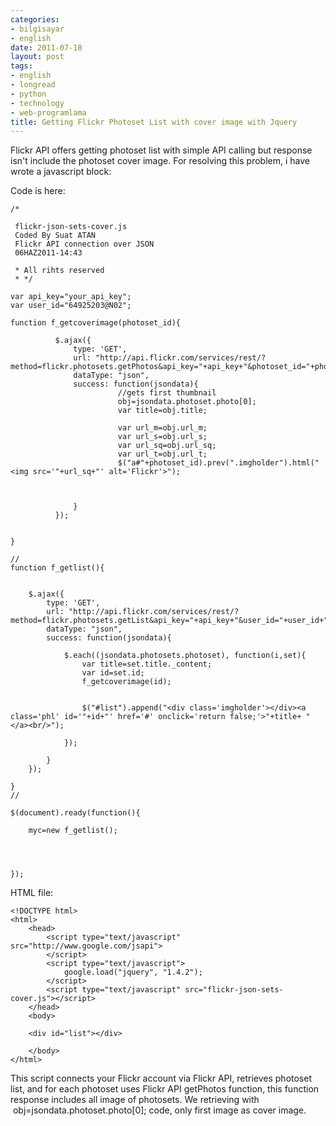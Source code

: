 ```yaml
---
categories:
- bilgisayar
- english
date: 2011-07-18
layout: post
tags:
- english
- longread
- python
- technology
- web-programlama
title: Getting Flickr Photoset List with cover image with Jquery
---
```


Flickr API offers getting photoset list with simple API calling but response isn't include the photoset cover image. For resolving this problem, i have wrote a javascript block:

Code is here:

```
/*
 
 flickr-json-sets-cover.js
 Coded By Suat ATAN
 Flickr API connection over JSON
 06HAZ2011-14:43

 * All rihts reserved
 * */

var api_key="your_api_key";
var user_id="64925203@N02";

function f_getcoverimage(photoset_id){

		  $.ajax({
              type: 'GET',
              url: "http://api.flickr.com/services/rest/?method=flickr.photosets.getPhotos&api_key="+api_key+"&photoset_id="+photoset_id+"+&extras=url_m%2Curl_t%2Curl_sq%2Curl_s&format=json&nojsoncallback=1",
              dataType: "json",
              success: function(jsondata){
              			//gets first thumbnail
                 		obj=jsondata.photoset.photo[0];
						var title=obj.title;
						
						var url_m=obj.url_m;
						var url_s=obj.url_s;
						var url_sq=obj.url_sq;
						var url_t=obj.url_t;
						$("a#"+photoset_id).prev(".imgholder").html("<img src='"+url_sq+"' alt='Flickr'>");
						
                  
                  
              }
          });
	

}

//
function f_getlist(){

	
	$.ajax({
        type: 'GET',
        url: "http://api.flickr.com/services/rest/?method=flickr.photosets.getList&api_key="+api_key+"&user_id="+user_id+"&format=json&nojsoncallback=1",
        dataType: "json",
        success: function(jsondata){
        
            $.each((jsondata.photosets.photoset), function(i,set){
				var title=set.title._content;
				var id=set.id;
                f_getcoverimage(id);
                

				$("#list").append("<div class='imgholder'></div><a class='phl' id='"+id+"' href='#' onclick='return false;'>"+title+ "</a><br/>");

            });
            
        }
    });
	
}
//

$(document).ready(function(){
    
	myc=new f_getlist();
	
	
	
    
});
```

HTML file:

```
<!DOCTYPE html>
<html>
    <head>
        <script type="text/javascript" src="http://www.google.com/jsapi">
        </script>
        <script type="text/javascript">
            google.load("jquery", "1.4.2");
        </script>
        <script type="text/javascript" src="flickr-json-sets-cover.js"></script>
    </head>
    <body>
    
    <div id="list"></div>
    
    </body>
</html>
```

This script connects your Flickr account via Flickr API, retrieves photoset list, and for each photoset uses Flickr API getPhotos function, this function response includes all image of photosets. We retrieving with  obj=jsondata.photoset.photo\[0\]; code, only first image as cover image.
